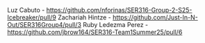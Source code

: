 Luz Cabuto - https://github.com/nforinas/SER316-Group-2-S25-Icebreaker/pull/9
Zachariah Hintze - https://github.com/Just-In-N-Out/SER316Group4/pull/3
Ruby Ledezma Perez - https://github.com/jbrow164/SER316-Team1Summer25/pull/6

